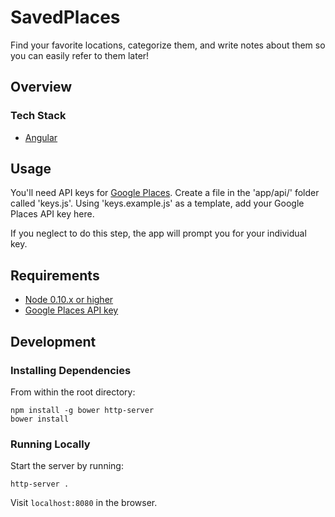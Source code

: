 # SavedPlaces

Find your favorite locations, categorize them, and write notes about them so you can easily refer to them later!

## Overview

### Tech Stack
- [Angular](https://angularjs.org/)

## Usage
You'll need API keys for [Google Places](https://developers.google.com/places/web-service/get-api-key). Create a file in the 'app/api/' folder called 'keys.js'. Using 'keys.example.js' as a template, add your Google Places API key here.

If you neglect to do this step, the app will prompt you for your individual key.

## Requirements

- [Node 0.10.x or higher](https://nodejs.org/en/)
- [Google Places API key](https://developers.google.com/places/web-service/get-api-key)

## Development

### Installing Dependencies

From within the root directory:

```
npm install -g bower http-server
bower install
```

### Running Locally

Start the server by running:
```
http-server .
```

Visit `localhost:8080` in the browser.
